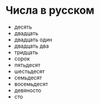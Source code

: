 # Числа в русском

- десять
- двадцать
- двадцать один
- двадцать два
- тридцать
- сорок
- пятьдесят
- шестьдесят
- семьдесят
- восемьдесят
- девяносто
- сто